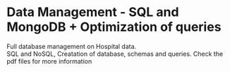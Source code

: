 # Data Management - SQL and MongoDB + Optimization of queries
Full database management on Hospital data. <br/> 
SQL and NoSQL, Creatation of database, schemas and queries.
Check the pdf files for more information
